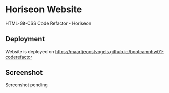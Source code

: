 # Horiseon Website
HTML-Git-CSS Code Refactor - Horiseon

##  Deployment
Website is deployed on https://maartjeoostvogels.github.io/bootcamphw01-coderefactor

## Screenshot
Screenshot pending
